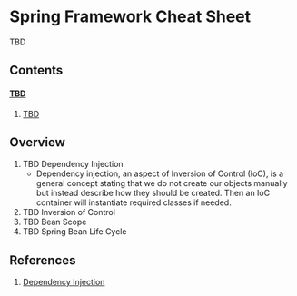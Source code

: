 # Spring Framework Cheat Sheet

TBD

## Contents

#### [TBD](#TBD)

1. [TBD](#TBD)

## Overview

1. TBD Dependency Injection
   - Dependency injection, an aspect of Inversion of Control (IoC), is a general concept stating that we do not create our objects manually but instead describe how they should be created. Then an IoC container will instantiate required classes if needed.
1. TBD Inversion of Control
1. TBD Bean Scope
1. TBD Spring Bean Life Cycle

## References

1. [Dependency Injection](https://docs.spring.io/spring-framework/reference/core/beans/dependencies/factory-collaborators.html)

